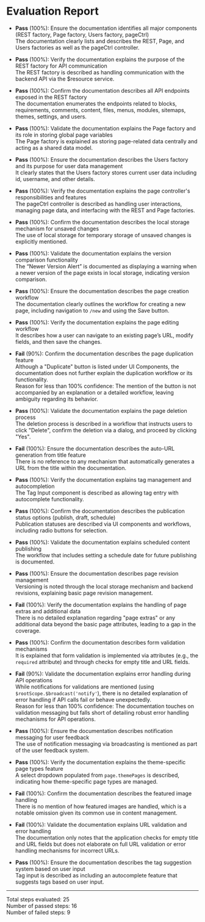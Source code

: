 # Evaluation Report

- **Pass** (100%): Ensure the documentation identifies all major components (REST factory, Page factory, Users factory, pageCtrl)  
  The documentation clearly lists and describes the REST, Page, and Users factories as well as the pageCtrl controller.

- **Pass** (100%): Verify the documentation explains the purpose of the REST factory for API communication  
  The REST factory is described as handling communication with the backend API via the $resource service.

- **Pass** (100%): Confirm the documentation describes all API endpoints exposed in the REST factory  
  The documentation enumerates the endpoints related to blocks, requirements, comments, content, files, menus, modules, sitemaps, themes, settings, and users.

- **Pass** (100%): Validate the documentation explains the Page factory and its role in storing global page variables  
  The Page factory is explained as storing page-related data centrally and acting as a shared data model.

- **Pass** (100%): Ensure the documentation describes the Users factory and its purpose for user data management  
  It clearly states that the Users factory stores current user data including id, username, and other details.

- **Pass** (100%): Verify the documentation explains the page controller's responsibilities and features  
  The pageCtrl controller is described as handling user interactions, managing page data, and interfacing with the REST and Page factories.

- **Pass** (100%): Confirm the documentation describes the local storage mechanism for unsaved changes  
  The use of local storage for temporary storage of unsaved changes is explicitly mentioned.

- **Pass** (100%): Validate the documentation explains the version comparison functionality  
  The “Newer Version Alert” is documented as displaying a warning when a newer version of the page exists in local storage, indicating version comparison.

- **Pass** (100%): Ensure the documentation describes the page creation workflow  
  The documentation clearly outlines the workflow for creating a new page, including navigation to `/new` and using the Save button.

- **Pass** (100%): Verify the documentation explains the page editing workflow  
  It describes how a user can navigate to an existing page’s URL, modify fields, and then save the changes.

- **Fail** (90%): Confirm the documentation describes the page duplication feature  
  Although a "Duplicate" button is listed under UI Components, the documentation does not further explain the duplication workflow or its functionality.  
  Reason for less than 100% confidence: The mention of the button is not accompanied by an explanation or a detailed workflow, leaving ambiguity regarding its behavior.

- **Pass** (100%): Validate the documentation explains the page deletion process  
  The deletion process is described in a workflow that instructs users to click "Delete", confirm the deletion via a dialog, and proceed by clicking "Yes".

- **Fail** (100%): Ensure the documentation describes the auto-URL generation from title feature  
  There is no reference to any mechanism that automatically generates a URL from the title within the documentation.

- **Pass** (100%): Verify the documentation explains tag management and autocompletion  
  The Tag Input component is described as allowing tag entry with autocomplete functionality.

- **Pass** (100%): Confirm the documentation describes the publication status options (publish, draft, schedule)  
  Publication statuses are described via UI components and workflows, including radio buttons for selection.

- **Pass** (100%): Validate the documentation explains scheduled content publishing  
  The workflow that includes setting a schedule date for future publishing is documented.

- **Pass** (100%): Ensure the documentation describes page revision management  
  Versioning is noted through the local storage mechanism and backend revisions, explaining basic page revision management.

- **Fail** (100%): Verify the documentation explains the handling of page extras and additional data  
  There is no detailed explanation regarding "page extras" or any additional data beyond the basic page attributes, leading to a gap in the coverage.

- **Pass** (100%): Confirm the documentation describes form validation mechanisms  
  It is explained that form validation is implemented via attributes (e.g., the `required` attribute) and through checks for empty title and URL fields.

- **Fail** (90%): Validate the documentation explains error handling during API operations  
  While notifications for validations are mentioned (using `$rootScope.$broadcast('notify'`), there is no detailed explanation of error handling if API calls fail or behave unexpectedly.  
  Reason for less than 100% confidence: The documentation touches on validation messaging but falls short of detailing robust error handling mechanisms for API operations.

- **Pass** (100%): Ensure the documentation describes notification messaging for user feedback  
  The use of notification messaging via broadcasting is mentioned as part of the user feedback system.

- **Pass** (100%): Verify the documentation explains the theme-specific page types feature  
  A select dropdown populated from `page.themePages` is described, indicating how theme-specific page types are managed.

- **Fail** (100%): Confirm the documentation describes the featured image handling  
  There is no mention of how featured images are handled, which is a notable omission given its common use in content management.

- **Fail** (100%): Validate the documentation explains URL validation and error handling  
  The documentation only notes that the application checks for empty title and URL fields but does not elaborate on full URL validation or error handling mechanisms for incorrect URLs.

- **Pass** (100%): Ensure the documentation describes the tag suggestion system based on user input  
  Tag input is described as including an autocomplete feature that suggests tags based on user input.

---

Total steps evaluated: 25  
Number of passed steps: 16  
Number of failed steps: 9